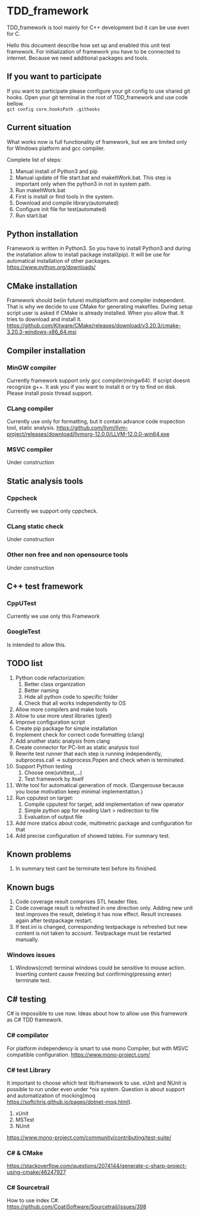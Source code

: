 # TDD_framework
TDD_framework is tool mainly for C++ development but it can be use even for C.

Hello this document describe how set up and enabled this unit test framework.
For initialization of framework you have to be connected to internet. Because
we need additional packages and tools.

## If you want to participate
If you want to participate please configure your git config to use shared git hooks.
Open your git terminal in the root of TDD_framework and use code bellow.  
`git config core.hooksPath .githooks`

## Current situation
What works now is full functionality of framework, but we are limited only for Windows platform and gcc compiler.


Complete list of steps:
1. Manual install of Python3 and pip
2. Manual update of file start.bat and makeItWork.bat. This step is important only when the python3 in not in system path.
3. Run makeItWork.bat
  1. First is install or find tools in the system.
  2. Download and compile library(automated)
  3. Configure init file for test(automated)
4. Run start.bat


## Python installation
Framework is written in Python3. So you have to install Python3 and during
the installation allow to install package install(pip). It will be use for
automatical installation of other packages.
https://www.python.org/downloads/

## CMake installation
Framework should be(in future) multiplatform and compiler independent. That is
why we decide to use CMake for generating makefiles. During setup script user is
asked if CMake is already installed. When you allow that. It tries to download
and install it.
https://github.com/Kitware/CMake/releases/download/v3.20.3/cmake-3.20.3-windows-x86_64.msi

## Compiler installation
### MinGW compiler
Currently framework support only gcc compiler(mingw64). If script doesnt
recognize g++. It ask you if you want to install it or try to find on disk.
Please install posix thread support.
### CLang compiler
Currently use only for formatting, but it contain advance code inspection tool,
static analysis.
https://github.com/llvm/llvm-project/releases/download/llvmorg-12.0.0/LLVM-12.0.0-win64.exe
### MSVC compiler
Under construction

## Static analysis tools
### Cppcheck
Currently we support only cppcheck.
### CLang static check
Under construction
### Other non free and non opensource tools
Under construction

## C++ test framework
### CppUTest
Currently we use only this Framework
### GoogleTest
Is intended to allow this.


## TODO list
1. Python code refactorization:
    1. Better class organization
    2. Better naming
    3. Hide all python code to specific folder
    4. Check that all works independently to OS
2. Allow more compilers and make tools
3. Allow to use more utest libraries (gtest)
4. Improve configuration script
5. Create pip package for simple installation
6. Implement check for correct code formatting (clang)
7. Add another static analysis from clang
8. Create connector for PC-lint as static analysis tool
9. Rewrite test runner that each step is running independently, subprocess.call -> subprocess.Popen and check when is terminated.
10. Support Python testing
    1. Choose one(unittest,...)
    2. Test framework by itself
11. Write tool for automatical generation of mock. (Dangerouse because you loose motivation keep minimal implementation.)
12. Run cpputest on target:
    1. Compile cpputest for target, add implementation of new operator
    2. Simple python app for reading Uart > redirection to file
    3. Evaluation of output file
13. Add more statics about code, multimetric package and configuration for that
14. Add precise configuration of showed tables. For summary test.

## Known problems
1. In summary test cant be terminate test before its finished.

## Known bugs
1. Code coverage result comprises STL header files.
2. Code coverage result is refreshed in one direction only. Adding new unit test improves the result, deleting it has now effect. Result increases again after testpackage restart.
3. If test.ini is changed, corresponding testpackage is refreshed but new content is not taken to account. Testpackage must be restarted manually.

### Windows issues
1. Windows(cmd) terminal windows could be sensitive to mouse action. Inserting content cause freezing but confirming(pressing enter) terminate test.

## C# testing
C# is impossible to use now.
Ideas about how to allow use this framework as C# TDD framework.
### C# compilator
For platform independency is smart to use mono Compiler, but with MSVC compatible configuration.
https://www.mono-project.com/
### C# test Library
It important to choose which test lib/framework to use. xUnit and NUnit is possible to run under even under *nix system.
Question is about support and automatization of mocking(moq https://softchris.github.io/pages/dotnet-moq.html).
1. xUnit
2. MSTest
3. NUnit

https://www.mono-project.com/community/contributing/test-suite/

### C# & CMake
https://stackoverflow.com/questions/2074144/generate-c-sharp-project-using-cmake/46247927

### C# Sourcetrail
How to use index C#.
https://github.com/CoatiSoftware/Sourcetrail/issues/398
